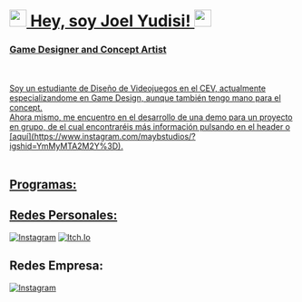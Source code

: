 # <a href= "https://www.instagram.com/maybstudios/?igshid=YmMyMTA2M2Y%3D"><img src="https://static.wikia.nocookie.net/tatsufannon/images/7/77/300px-Mangekyou_Sharingan_Kakashisv.png/revision/latest?cb=20110608155907&path-prefix=es" width=30> Hey, soy Joel Yudisi! <img src="https://static.wikia.nocookie.net/tatsufannon/images/7/77/300px-Mangekyou_Sharingan_Kakashisv.png/revision/latest?cb=20110608155907&path-prefix=es" width=30>
### Game Designer and Concept Artist
</br>
</br>
Soy un estudiante de Diseño de Videojuegos en el CEV, actualmente especializandome en Game Design, aunque también tengo mano para el concept. 
</br>
Ahora mismo, me encuentro en el desarrollo de una demo para un proyecto en grupo, de el cual encontraréis más información pulsando en el header o [aquí](https://www.instagram.com/maybstudios/?igshid=YmMyMTA2M2Y%3D).
</br>
</br>

## Programas:



## Redes Personales:
[![Instagram](https://img.shields.io/badge/Instagram-FFFFFF?style=for-the-badge&logo=Instagram&logoColor=white&labelColor=E4405F)](https://www.instagram.com/jowelyudisi)
[![Itch.Io](https://img.shields.io/badge/Itch.io-FFFFFF?style=for-the-badge&logo=Instagram&logoColor=white&labelColor=FA5C5C)](https://obitojowel.itch.io/)

## Redes Empresa:
[![Instagram](https://img.shields.io/badge/Instagram-FFFFFF?style=for-the-badge&logo=Instagram&logoColor=white&labelColor=E4405F)](https://www.instagram.com/maybstudios)
